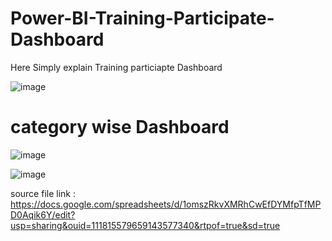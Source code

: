 # Power-BI-Training-Participate-Dashboard
Here Simply explain Training particiapte Dashboard

![image](https://github.com/Gvkvijayakumar/Power-BI-Training-Participate-Dashboard/assets/114122027/f14cc9ef-4403-4f95-8b69-c9b714dab298)

# category wise Dashboard

![image](https://github.com/Gvkvijayakumar/Power-BI-Training-Participate-Dashboard/assets/114122027/66bb0e78-8e86-4f91-a8d2-3f0a20a368ae)

![image](https://github.com/Gvkvijayakumar/Power-BI-Training-Participate-Dashboard/assets/114122027/6d6350da-c5f8-46b8-914d-51b01365187d)

source file link : https://docs.google.com/spreadsheets/d/1omszRkvXMRhCwEfDYMfpTfMPD0Aqik6Y/edit?usp=sharing&ouid=111815579659143577340&rtpof=true&sd=true

